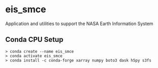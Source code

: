 # eis_smce
Application and utilities to support the NASA Earth Information System


Conda CPU Setup
---------------
    > conda create --name eis_smce
    > conda activate eis_smce
    > conda install -c conda-forge xarray numpy boto3 dask h5py s3fs
